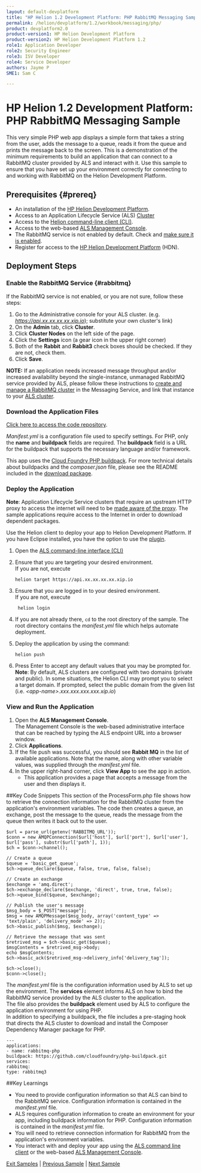 ```yaml
---
layout: default-devplatform
title: "HP Helion 1.2 Development Platform: PHP RabbitMQ Messaging Sample"
permalink: /helion/devplatform/1.2/workbook/messaging/php/
product: devplatform2.0
product-version1: HP Helion Development Platform
product-version2: HP Helion Development Platform 1.2
role1: Application Developer
role2: Security Engineer
role3: ISV Developer 
role4: Service Developer
authors: Jayme P
SME1: Sam C

---
```

<!--PUBLISHED-->

# HP Helion 1.2 Development Platform: PHP RabbitMQ Messaging Sample


This very simple PHP web app displays a simple form that takes a string from the user, adds the message to a queue, reads it from the queue and prints the message back to the screen. This is a demonstration of the minimum requirements to build an application that can connect to a RabbitMQ cluster provided by ALS and interact with it. Use this sample to ensure that you have set up your environment correctly for connecting to and working with RabbitMQ on the Helion Development Platform. 

## Prerequisites {#prereq}

- An installation of the [HP Helion Development Platform](/helion/devplatform/1.2/install/).
- Access to an Application Lifecycle Service (ALS) [Cluster](/helion/devplatform/1.2/als/admin/cluster/)
- Access to the [Helion command-line client (CLI)](/helion/devplatform/1.2/als/user/client/).
- Access to the web-based [ALS Management Console](/helion/devplatform/1.2/als/user/console/).
- The RabbitMQ service is not enabled by default. Check and [make sure it is enabled](#rabbitmq).
- Register for access to the [HP Helion Development Platform](https://helion.hpwsportal.com/catalog.html#/Home/Show) (HDN).

<!--## One-Button Deployment to HP Helion

You can deploy this app automatically with the button below or with the manual 
instructions further down. But before you push the button, ensure that you have taken care of the [prerequisites](#prereq).

<a href="https://deploynow.hpcloud.com/?repoUrl=https://github.com/HelionDevPlatform/helion-rabbitmq-php"><img src="media/deploynow.png"/></a>
-->
## Deployment Steps

### Enable the RabbitMQ Service {#rabbitmq}
If the RabbitMQ service is not enabled, or you are not sure, follow these steps:

1. Go to the Administrative console for your ALS cluster. (e.g. *https://api.xx.xx.xx.xx.xip.io*);  substitute your own cluster's link)
1. On the **Admin** tab, click **Cluster**.
2. Click **Cluster Nodes** on the left side of the page.
1. Click the **Settings** icon (a gear icon in the upper right corner)
1. Both of the **Rabbit** and **Rabbit3** check boxes should be checked. If they are not, check them.
1. Click **Save**.

**NOTE:** If an application needs increased message throughput and/or increased availability beyond the single-instance, unmanaged RabbitMQ service provided by ALS, please follow these instructions to [create and manage a RabbitMQ cluster](/helion/devplatform/1.2/messageservice/) in the Messaging Service, and link that instance to your [ALS cluster](/helion/devplatform/1.2/msgaas/als/).

### Download the Application Files
[Click here to access the code repository](https://github.com/HelionDevPlatform/helion-rabbitmq-php/).

*Manifest.yml* is a configuration file used to specify settings. For PHP, only the **name** and **buildpack** fields are required. The **buildpack** field is a URL for the buildpack that supports the necessary language and/or framework.

This app uses the [Cloud Foundry PHP buildpack](https://github.com/cloudfoundry/php-buildpack). For more technical details about buildpacks and the *composer.json* file, please see the README included in the [download package](https://github.com/HelionDevPlatform/helion-rabbitmq-php/).

### Deploy the Application
**Note**: Application Lifecycle Service clusters that require an upstream HTTP proxy to access the internet will need to be [made aware of the proxy](/helion/devplatform/1.2/als/admin/server/configuration/#staging-cache-app-http-proxy). The sample applications require access to the Internet in order to download dependent packages. 

Use the Helion client to deploy your app to Helion Development Platform.  If you have Eclipse installed, you have the option to use the [plugin](/helion/devplatform/1.2/eclipse/).

1.	Open the [ALS command-line interface (CLI)](/helion/devplatform/1.2/als/user/reference/client-ref/)
3.	Ensure that you are targeting your desired environment.  <br /> If you are not, execute
	
		helion target https://api.xx.xx.xx.xx.xip.io	


1. Ensure that you are logged in to your desired environment.  <br />If you are not, execute
	
		helion login
		
4.	If you are not already there, `cd` to the root directory of the sample. The 
  root directory contains the *manifest.yml* file which helps automate deployment.
5.	Deploy the application by using the command:
	
		helion push
	
6.	Press Enter to accept any default values that you may be prompted for. <br />**Note**: By default, ALS clusters are configured with two domains (private and public). In some situations, the Helion CLI may prompt you to select a target domain. If prompted, select the public domain from the given list (i.e. *&lt;app-name>.xxx.xxx.xxx.xxx.xip.io*)

### View and Run the Application
1. Open the **ALS Management Console**.  <br /> The Management Console is the web-based administrative interface that can be reached by typing the ALS endpoint URL into a browser window.
1. Click **Applications**.
1. If the file push was successful, you should see **Rabbit MQ** in the list of available applications. Note that the name, along with other variable values, was supplied through the *manifest.yml* file.
1. In the upper right-hand corner, click **View App** to see the app in action.
	-  This application provides a page that accepts a message from the user and then displays it.

##Key Code Snippets
This section of the ProcessForm.php file shows how to retrieve the connection information for the RabbitMQ cluster from the application's environment variables. The code then creates a queue, an exchange, post the message to the queue, reads the message from the queue then writes it back out to the user.

	$url = parse_url(getenv('RABBITMQ_URL'));
	$conn = new AMQPConnection($url['host'], $url['port'], $url['user'], $url['pass'], substr($url['path'], 1));
	$ch = $conn->channel();

	// Create a queue
	$queue = 'basic_get_queue';
	$ch->queue_declare($queue, false, true, false, false); 

	// Create an exchange
	$exchange = 'amq.direct';
	$ch->exchange_declare($exchange, 'direct', true, true, false);
	$ch->queue_bind($queue, $exchange);

	// Publish the user's message
	$msg_body = $_POST["message"];
	$msg = new AMQPMessage($msg_body, array('content_type' => 'text/plain', 'delivery_mode' => 2));
	$ch->basic_publish($msg, $exchange);

	// Retrieve the message that was sent
	$retrived_msg = $ch->basic_get($queue);
	$msgContents = $retrived_msg->body;
	echo $msgContents;
	$ch->basic_ack($retrived_msg->delivery_info['delivery_tag']);

	$ch->close();
	$conn->close(); 

 The *manifest.yml* file is the configuration information used by ALS to set up the environment. The **services** element informs ALS on how to bind the RabbitMQ service provided by the ALS cluster to the application. <br />The file also provides the **buildpack** element used by ALS to configure the application environment for using PHP.<br />In addition to specifying a buildpack, the file includes a pre-staging hook that directs the ALS cluster to download and install the Composer Dependency Manager package for PHP. 

	---
	applications:
	- name: rabbitmq-php
	buildpack: https://github.com/cloudfoundry/php-buildpack.git
	services:
	rabbitmq:
	type: rabbitmq3 

##Key Learnings

- You need to provide configuration information so that ALS can bind to the RabbitMQ service. Configuration information is contained in the *manifest.yml* file.
- ALS requires configuration information to create an environment for your app, including buildpack information for PHP. Configuration information is contained in the *manifest.yml* file.
- You will need to retrieve connection information for RabbitMQ from the application's environment variables.
- You interact with and deploy your app using the [ALS command line client](/helion/devplatform/1.2/als/user/reference/client-ref/) or the web-based [ALS Management Console](/helion/devplatform/1.2/als/user/console/).

[Exit Samples](/helion/devplatform/1.2/appdev/) | [Previous Sample](/helion/devplatform/1.2/workbook/database/php/) | [Next Sample](/helion/devplatform/1.2/workbook/helloworld/php/)
 
